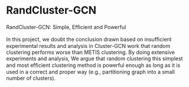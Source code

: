 # RandCluster-GCN
 RandCluster-GCN: Simple, Efﬁcient and Powerful

In this project, we doubt the conclusion drawn based on insufﬁcient experimental results and analysis in Cluster-GCN work that random clustering performs worse than METIS clustering. By doing extensive experiments and analysis, We argue that random clustering this simplest and most efﬁcient clustering method is powerful enough as long as it is used in a correct and proper way (e.g., partitioning graph into a small number of clusters).
